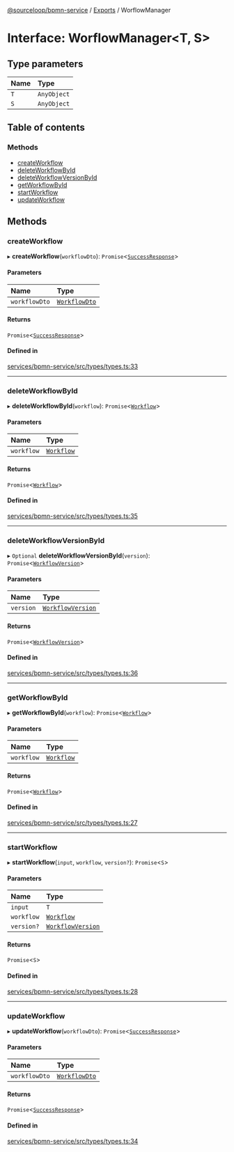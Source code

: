[@sourceloop/bpmn-service](../README.md) / [Exports](../modules.md) / WorflowManager

# Interface: WorflowManager<T, S\>

## Type parameters

| Name | Type |
| :------ | :------ |
| `T` | `AnyObject` |
| `S` | `AnyObject` |

## Table of contents

### Methods

- [createWorkflow](WorflowManager.md#createworkflow)
- [deleteWorkflowById](WorflowManager.md#deleteworkflowbyid)
- [deleteWorkflowVersionById](WorflowManager.md#deleteworkflowversionbyid)
- [getWorkflowById](WorflowManager.md#getworkflowbyid)
- [startWorkflow](WorflowManager.md#startworkflow)
- [updateWorkflow](WorflowManager.md#updateworkflow)

## Methods

### createWorkflow

▸ **createWorkflow**(`workflowDto`): `Promise`<[`SuccessResponse`](../modules.md#successresponse)\>

#### Parameters

| Name | Type |
| :------ | :------ |
| `workflowDto` | [`WorkflowDto`](../classes/WorkflowDto.md) |

#### Returns

`Promise`<[`SuccessResponse`](../modules.md#successresponse)\>

#### Defined in

[services/bpmn-service/src/types/types.ts:33](https://github.com/sourcefuse/loopback4-microservice-catalog/blob/00e854d46/services/bpmn-service/src/types/types.ts#L33)

___

### deleteWorkflowById

▸ **deleteWorkflowById**(`workflow`): `Promise`<[`Workflow`](../classes/Workflow.md)\>

#### Parameters

| Name | Type |
| :------ | :------ |
| `workflow` | [`Workflow`](../classes/Workflow.md) |

#### Returns

`Promise`<[`Workflow`](../classes/Workflow.md)\>

#### Defined in

[services/bpmn-service/src/types/types.ts:35](https://github.com/sourcefuse/loopback4-microservice-catalog/blob/00e854d46/services/bpmn-service/src/types/types.ts#L35)

___

### deleteWorkflowVersionById

▸ `Optional` **deleteWorkflowVersionById**(`version`): `Promise`<[`WorkflowVersion`](../classes/WorkflowVersion.md)\>

#### Parameters

| Name | Type |
| :------ | :------ |
| `version` | [`WorkflowVersion`](../classes/WorkflowVersion.md) |

#### Returns

`Promise`<[`WorkflowVersion`](../classes/WorkflowVersion.md)\>

#### Defined in

[services/bpmn-service/src/types/types.ts:36](https://github.com/sourcefuse/loopback4-microservice-catalog/blob/00e854d46/services/bpmn-service/src/types/types.ts#L36)

___

### getWorkflowById

▸ **getWorkflowById**(`workflow`): `Promise`<[`Workflow`](../classes/Workflow.md)\>

#### Parameters

| Name | Type |
| :------ | :------ |
| `workflow` | [`Workflow`](../classes/Workflow.md) |

#### Returns

`Promise`<[`Workflow`](../classes/Workflow.md)\>

#### Defined in

[services/bpmn-service/src/types/types.ts:27](https://github.com/sourcefuse/loopback4-microservice-catalog/blob/00e854d46/services/bpmn-service/src/types/types.ts#L27)

___

### startWorkflow

▸ **startWorkflow**(`input`, `workflow`, `version?`): `Promise`<`S`\>

#### Parameters

| Name | Type |
| :------ | :------ |
| `input` | `T` |
| `workflow` | [`Workflow`](../classes/Workflow.md) |
| `version?` | [`WorkflowVersion`](../classes/WorkflowVersion.md) |

#### Returns

`Promise`<`S`\>

#### Defined in

[services/bpmn-service/src/types/types.ts:28](https://github.com/sourcefuse/loopback4-microservice-catalog/blob/00e854d46/services/bpmn-service/src/types/types.ts#L28)

___

### updateWorkflow

▸ **updateWorkflow**(`workflowDto`): `Promise`<[`SuccessResponse`](../modules.md#successresponse)\>

#### Parameters

| Name | Type |
| :------ | :------ |
| `workflowDto` | [`WorkflowDto`](../classes/WorkflowDto.md) |

#### Returns

`Promise`<[`SuccessResponse`](../modules.md#successresponse)\>

#### Defined in

[services/bpmn-service/src/types/types.ts:34](https://github.com/sourcefuse/loopback4-microservice-catalog/blob/00e854d46/services/bpmn-service/src/types/types.ts#L34)
